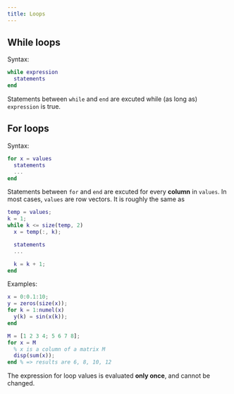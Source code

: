 ```yaml
---
title: Loops
---
```

## While loops

Syntax:

~~~matlab
while expression
  statements
end
~~~
Statements between `while` and `end` are excuted while (as long as) `expression` is true.

## For loops

Syntax:

~~~matlab
for x = values
  statements
  ...
end
~~~

Statements between `for` and `end` are excuted for every **column** in `values`. In most cases, `values` are row vectors. It is roughly the same as

~~~matlab
temp = values;
k = 1;
while k <= size(temp, 2)
  x = temp(:, k);

  statements
  ...

  k = k + 1;
end
~~~

Examples:

~~~matlab
x = 0:0.1:10;
y = zeros(size(x));
for k = 1:numel(x)
  y(k) = sin(x(k));
end
~~~

~~~matlab
M = [1 2 3 4; 5 6 7 8];
for x = M
  % x is a column of a matrix M
  disp(sum(x));
end % => results are 6, 8, 10, 12
~~~

The expression for loop values is evaluated **only once**, and cannot be changed.

